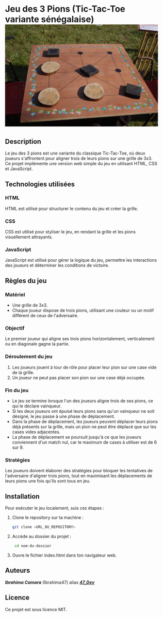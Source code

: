 # Jeu des 3 Pions (Tic-Tac-Toe variante sénégalaise) ![image](Assets\illustratif.jpg)

## Description
Le jeu des 3 pions est une variante du classique Tic-Tac-Toe, où deux joueurs s'affrontent pour aligner trois de leurs pions sur une grille de 3x3. Ce projet implémente une version web simple du jeu en utilisant HTML, CSS et JavaScript.

## Technologies utilisées

### HTML
HTML est utilisé pour structurer le contenu du jeu et créer la grille.

### CSS
CSS est utilisé pour styliser le jeu, en rendant la grille et les pions visuellement attrayants.

### JavaScript
JavaScript est utilisé pour gérer la logique du jeu, permettre les interactions des joueurs et déterminer les conditions de victoire.

## Règles du jeu

### Matériel
- Une grille de 3x3.
- Chaque joueur dispose de trois pions, utilisant une couleur ou un motif différent de ceux de l'adversaire.

### Objectif
Le premier joueur qui aligne ses trois pions horizontalement, verticalement ou en diagonale gagne la partie.

### Déroulement du jeu
1. Les joueurs jouent à tour de rôle pour placer leur pion sur une case vide de la grille.
2. Un joueur ne peut pas placer son pion sur une case déjà occupée.

### Fin du jeu
- Le jeu se termine lorsque l'un des joueurs aligne trois de ses pions, ce qui le déclare vainqueur.
- Si les deux joueurs ont épuisé leurs pions sans qu'un vainqueur ne soit désigné, le jeu passe à une phase de déplacement.
- Dans la phase de déplacement, les joueurs peuvent déplacer leurs pions déjà présents sur la grille, mais un pion ne peut être déplacé que sur les cases vides adjacentes.
- La phase de déplacement se poursuit jusqu'à ce que les joueurs conviennent d'un match nul, car le maximum de cases à utiliser est de 6 sur 9.

### Stratégies
Les joueurs doivent élaborer des stratégies pour bloquer les tentatives de l'adversaire d'aligner trois pions, tout en maximisant les déplacements de leurs pions une fois qu'ils sont tous en jeu.

## Installation
Pour exécuter le jeu localement, suis ces étapes :

1. Clone le repository sur ta machine :
   ```bash
   git clone <URL_DU_REPOSITORY>
2. Accède au dossier du projet :
   ```bash
    cd nom-du-dossier
3. Ouvre le fichier index.html dans ton navigateur web.

## Auteurs
__*Ibrahima Camara*__ (Ibrahima47) alias <u>__*47_Dev*__</u>
## Licence
Ce projet est sous licence MIT.
